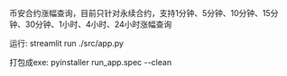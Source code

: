 币安合约涨幅查询，目前只针对永续合约，支持1分钟、5分钟、10分钟、15分钟、30分钟、1小时、4小时、24小时涨幅查询

运行: streamlit run ./src/app.py

打包成exe:  pyinstaller run_app.spec --clean